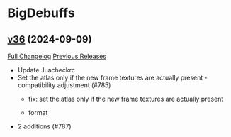 # BigDebuffs

## [v36](https://github.com/jordonwow/bigdebuffs/tree/v36) (2024-09-09)
[Full Changelog](https://github.com/jordonwow/bigdebuffs/compare/v35...v36) [Previous Releases](https://github.com/jordonwow/bigdebuffs/releases)

- Update .luacheckrc  
- Set the atlas only if the new frame textures are actually present - compatibility adjustment (#785)  
    * fix: set the atlas only if the new frame textures are actually present  
    * format  
- 2 additions (#787)  

